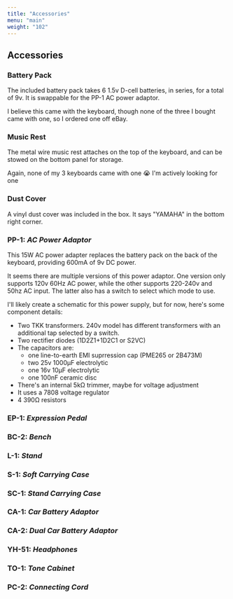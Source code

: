 ```yaml
---
title: "Accessories"
menu: "main"
weight: "102"
---
```

## Accessories

### Battery Pack
The included battery pack takes 6 1.5v D-cell batteries, in series, for a total of 9v. It is swappable for the PP-1
AC power adaptor. 

I believe this came with the keyboard, though none of the three I bought came with one, so I ordered one off eBay.

### Music Rest

The metal wire music rest attaches on the top of the keyboard, and can be stowed on the bottom panel for storage.

Again, none of my 3 keyboards came with one 😭 I'm actively looking for one 

### Dust Cover
A vinyl dust cover was included in the box. It says "YAMAHA" in the bottom right corner.

### PP-1: _AC Power Adaptor_

This 15W AC power adapter replaces the battery pack on the back of the keyboard, providing 600mA of 9v DC power.

It seems there are multiple versions of this power adaptor. One version only supports 120v 60Hz AC power, while the
other supports 220-240v and 50hz AC input. The latter also has a switch to select which mode to use.

I'll likely create a schematic for this power supply, but for now, here's some component details:
 - Two TKK transformers. 240v model has different transformers with an additional tap selected by a switch.
 - Two rectifier diodes (1D2Z1+1D2C1 or S2VC)
 - The capacitors are: 
   - one line-to-earth EMI suprression cap (PME265 or 2B473M)
   - two 25v 1000µF electrolytic
   - one 16v 10µF electrolytic
   - one 100nF ceramic disc
 - There's an internal 5kΩ trimmer, maybe for voltage adjustment
 - It uses a 7808 voltage regulator
 - 4 390Ω resistors

### EP-1: _Expression Pedal_

### BC-2: _Bench_

### L-1: _Stand_

### S-1: _Soft Carrying Case_

### SC-1: _Stand Carrying Case_

### CA-1: _Car Battery Adaptor_

### CA-2: _Dual Car Battery Adaptor_

### YH-51: _Headphones_

### TO-1: _Tone Cabinet_

### PC-2: _Connecting Cord_
